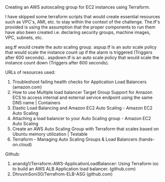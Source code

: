 Creating an AWS autoscaling group for EC2 instances using Terraform. 

I have skipped some terraform scripts that would create essential resources such as VPC's, AMI, etc. to stay within the context of the challenge. The.tf's provided is using the assumption that the proper components to run them have also been created i.e. declaring security groups, machine images, VPC, subnets, etc. 

asg.tf would create the auto scaling group.
aspup.tf is an auto scale policy that would scale the instance count up if the alarm is triggered (Triggers after 600 seconds)..
aspdown.tf is an auto scale policy that would scale the instance count down (Triggers after 600 seconds).

URLs of resources used: 
1.	Troubleshoot failing health checks for Application Load Balancers (amazon.com)
2.	How to use Multiple load balancer Target Group Support for Amazon ECS to access internal and external service endpoint using the same DNS name | Containers
3.	Elastic Load Balancing and Amazon EC2 Auto Scaling - Amazon EC2 Auto Scaling
4.	Attaching a load balancer to your Auto Scaling group - Amazon EC2 Auto Scaling
5.	Create an AWS Auto Scaling Group with Terraform that scales based on Ubuntu memory utilization | Testable
6.	Terraform - Managing Auto Scaling Groups & Load Balancers (hands-on.cloud)

Github: 
1.	anandg1/Terraform-AWS-ApplicationLoadBalancer: Using Terraform ioc to build an AWS ALB Application load balancer. (github.com)
2.	DhruvinSoni30/Terrafrom-ELB-ASG (github.com)


